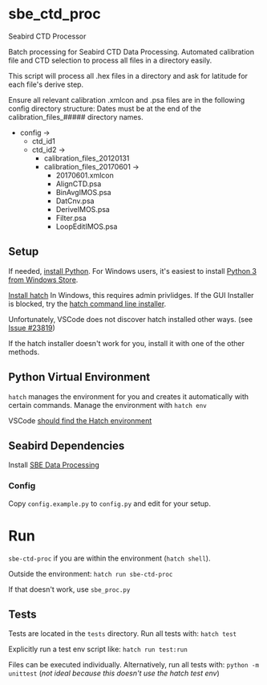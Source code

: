 # sbe_ctd_proc
 Seabird CTD Processor

Batch processing for Seabird CTD Data Processing.
Automated calibration file and CTD selection to process all files in a directory easily.

This script will process all .hex files in a directory and ask for latitude for each file's derive step.

Ensure all relevant calibration .xmlcon and .psa files are in the following config directory structure:
Dates must be at the end of the calibration_files_##### directory names.
- config ->
   - ctd_id1
   - ctd_id2 ->
      -  calibration_files_20120131
      -  calibration_files_20170601 ->
         -   20170601.xmlcon
         -   AlignCTD.psa
         -   BinAvgIMOS.psa
         -   DatCnv.psa
         -   DeriveIMOS.psa
         -   Filter.psa
         -   LoopEditIMOS.psa


## Setup

If needed, [install Python](https://www.python.org/downloads/).
For Windows users, it's easiest to install [Python 3 from Windows Store](https://apps.microsoft.com/detail/9ncvdn91xzqp).

[Install hatch](https://hatch.pypa.io/1.12/install/#gui-installer_1)
In Windows, this requires admin privlidges. If the GUI Installer is blocked, try the
[hatch command line installer](https://hatch.pypa.io/1.12/install/#command-line-installer_1).

Unfortunately, VSCode does not discover hatch installed other ways.
(see [Issue #23819](https://github.com/microsoft/vscode-python/issues/23819))

If the hatch installer doesn't work for you, install it with one of the other methods.

## Python Virtual Environment

`hatch` manages the environment for you and creates it automatically with certain
commands. Manage the environment with `hatch env`

VSCode [should find the Hatch environment](https://hatch.pypa.io/1.12/how-to/integrate/vscode/)

## Seabird Dependencies

Install [SBE Data Processing](https://software.seabird.com/)

### Config

Copy `config.example.py` to `config.py` and edit for your setup.

# Run

`sbe-ctd-proc` if you are within the environment (`hatch shell`).

Outside the environment: `hatch run sbe-ctd-proc`

If that doesn't work, use `sbe_proc.py`

## Tests

Tests are located in the `tests` directory. Run all tests with:
`hatch test`

Explicitly run a test env script like: `hatch run test:run`

Files can be executed individually.
Alternatively, run all tests with: `python -m unittest`
(*not ideal because this doesn't use the hatch test env*)
